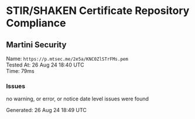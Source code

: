 # STIR/SHAKEN Certificate Repository Compliance

## Martini Security

Name: `https://p.mtsec.me/2e5a/KNC0ZlSTrFMs.pem`\
Tested At: 26 Aug 24 18:40 UTC\
Time: 79ms

### Issues

no warning, or error, or notice date level issues were found

Generated: 26 Aug 24 18:49 UTC